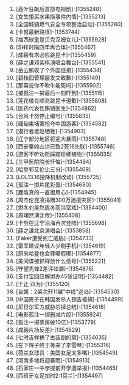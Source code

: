 
1. [高叶狂飙后首部电视剧]-[1355248]
1. [女生拒买水果捞事件内情]-[1355213]
1. [全国城镇燃气安全专项整治启动]-[1355280]
1. [卡努最新路径]-[1353744]
1. [梅西球童是贝克汉姆女儿]-[1355928]
1. [SHE时隔四年再合体]-[1355467]
1. [成毅有求必应跳昆卡]-[1355459]
1. [薛之谦邓紫棋演唱会舞台]-[1355541]
1. [岳云鹏收了个外国徒弟]-[1355434]
1. [碧桂园管理层发文致歉]-[1355149]
1. [那英说你不吹牛能死吗]-[1355502]
1. [被孤注一掷最后一刻吓到]-[1355115]
1. [莲花楼肖顺尧跳昆卡道歉]-[1355808]
1. [医药代表性贿赂医生]-[1354862]
1. [台风卡努停止编号]-[1355835]
1. [缅甸柬埔寨抢夺中国游客]-[1354582]
1. [潜行者老赵牺牲]-[1354903]
1. [辽宁部分地区将迎大暴雨]-[1355748]
1. [西安秦岭山洪已致2死16失联]-[1355746]
1. [游客不听劝阻踩踏珍稀植物]-[1355035]
1. [三甲医院院长忏悔]-[1354494]
1. [哈登郭艾伦比三分]-[1355469]
1. [LOL13.16投降机制改动]-[1355725]
1. [孤注一掷片尾彩蛋]-[1354680]
1. [鹿晗真的一直很用心]-[1354945]
1. [周杰伦昆凌捐赠300万驰援灾区]-[1355041]
1. [燃冬刘昊然周冬雨浴室戏]-[1354400]
1. [周翊然演沈倦]-[1355408]
1. [卡努在辽宁沿海再次登陆]-[1355698]
1. [薛之谦北京演唱会]-[1353858]
1. [Faker遭受死亡威胁]-[1354733]
1. [雷军建议年轻人少刷手机]-[1354619]
1. [原来哈登也会尊嘟假嘟]-[1354877]
1. [美间谍被抓释放什么信号]-[1355221]
1. [守望先锋2差评如潮]-[1354876]
1. [支付宝回应解绑办45张证明]-[1354482]
1. [于正 邓为]-[1355120]
1. [台媒：2架次歼11越“中线”巡岛]-[1354530]
1. [中国男子在韩国发杀人预告被捕]-[1354499]
1. [尼日尔军方威胁杀掉总统]-[1354618]
1. [电影孤注一掷删减片段]-[1355924]
1. [孤注一掷票房破10亿]-[1353779]
1. [成毅片场反差]-[1354629]
1. [七时吉祥捅了古装剧的窝]-[1354635]
1. [在下辉子终于等来了李雪琴]-[1355316]
1. [荷兰女球员：美国女足太多嘴]-[1354549]
1. [河南多地将迎暴雨]-[1354913]
1. [石家庄一中学提前开学遭举报]-[1354465]
1. [西班牙女足加时2:1荷兰]-[1354497]
